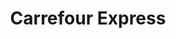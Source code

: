 ---
title: "Carrefour Express"
url: /madrid/carrefour-express-calle-de-hermosilla/
shop: comodidad
---
